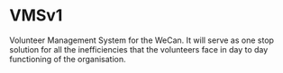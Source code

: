 # VMSv1
Volunteer Management System for the WeCan. It will serve as one stop solution for all the inefficiencies that the volunteers face in day to day functioning of the organisation. 
